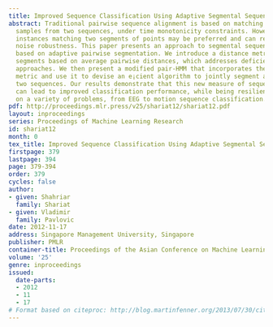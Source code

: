 ```yaml
---
title: Improved Sequence Classification Using Adaptive Segmental Sequence Alignment
abstract: Traditional pairwise sequence alignment is based on matching individual
  samples from two sequences, under time monotonicity constraints. However, in some
  instances matching two segments of points may be preferred and can result in increased
  noise robustness. This paper presents an approach to segmental sequence alignment
  based on adaptive pairwise segmentation. We introduce a distance metric between
  segments based on average pairwise distances, which addresses deficiencies of prior
  approaches. We then present a modified pair-HMM that incorporates the proposed distance
  metric and use it to devise an e¡cient algorithm to jointly segment and align the
  two sequences. Our results demonstrate that this new measure of sequence similarity
  can lead to improved classification performance, while being resilient to noise,
  on a variety of problems, from EEG to motion sequence classification.
pdf: http://proceedings.mlr.press/v25/shariat12/shariat12.pdf
layout: inproceedings
series: Proceedings of Machine Learning Research
id: shariat12
month: 0
tex_title: Improved Sequence Classification Using Adaptive Segmental Sequence Alignment
firstpage: 379
lastpage: 394
page: 379-394
order: 379
cycles: false
author:
- given: Shahriar
  family: Shariat
- given: Vladimir
  family: Pavlovic
date: 2012-11-17
address: Singapore Management University, Singapore
publisher: PMLR
container-title: Proceedings of the Asian Conference on Machine Learning
volume: '25'
genre: inproceedings
issued:
  date-parts:
  - 2012
  - 11
  - 17
# Format based on citeproc: http://blog.martinfenner.org/2013/07/30/citeproc-yaml-for-bibliographies/
---
```

